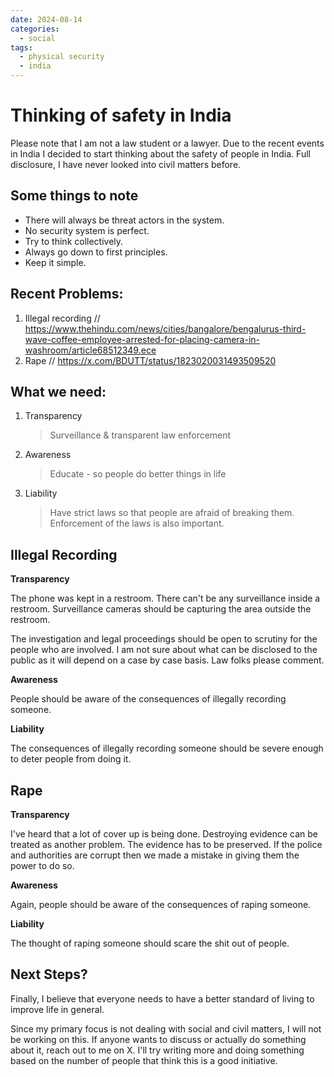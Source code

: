 ```yaml
---
date: 2024-08-14
categories:
  - social
tags:
  - physical security
  - india
---
```


# Thinking of safety in India

Please note that I am not a law student or a lawyer. Due to the recent events in
India I decided to start thinking about the safety of people in India. Full
disclosure, I have never looked into civil matters before.

## Some things to note

* There will always be threat actors in the system.
* No security system is perfect.
* Try to think collectively.
* Always go down to first principles.
* Keep it simple.

## Recent Problems:

1. Illegal recording //
    <https://www.thehindu.com/news/cities/bangalore/bengalurus-third-wave-coffee-employee-arrested-for-placing-camera-in-washroom/article68512349.ece>
1. Rape //
    <https://x.com/BDUTT/status/1823020031493509520>

## What we need:

1.  Transparency
    > Surveillance & transparent law enforcement
1.  Awareness
    > Educate - so people do better things in life
1.  Liability
    > Have strict laws so that people are afraid of breaking them. Enforcement of
    the laws is also important.

## Illegal Recording

**Transparency**

The phone was kept in a restroom. There can't be any surveillance inside a
restroom.
Surveillance cameras should be capturing the area outside the restroom.

The investigation and legal proceedings should be open to scrutiny for the
people who are involved. I am not sure about what can be disclosed to the public
as it will depend on a case by case basis. Law folks please comment.

**Awareness**

People should be aware of the consequences of illegally recording someone.

**Liability**

The consequences of illegally recording someone should be severe enough to deter
people from doing it.


## Rape

**Transparency**

I've heard that a lot of cover up is being done.
Destroying evidence can be treated as another problem.
The evidence has to be preserved. If the police and authorities are corrupt then
we made a mistake in giving them the power to do so.

**Awareness**

Again, people should be aware of the consequences of raping someone.

**Liability**

The thought of raping someone should scare the shit out of people.

## Next Steps?

Finally, I believe that everyone needs to have a better standard of living to
improve life in general.

Since my primary focus is not dealing with social and civil matters, I will not
be working on this. If anyone wants to discuss or actually do something about
it, reach out to me on X. I'll try writing more and doing something based on the
number of people that think this is a good initiative.
